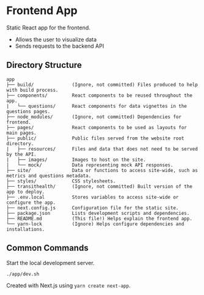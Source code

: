 # Frontend App

Static React app for the frontend.

- Allows the user to visualize data
- Sends requests to the backend API

## Directory Structure

```
app
├── build/              (Ignore, not committed) Files produced to help with build process.
├── components/         React components to be reused throughout the app.
|   └── questions/      React components for data vignettes in the questions pages.
├── node_modules/       (Ignore, not committed) Dependencies for frontend.
├── pages/              React components to be used as layouts for main pages.
├── public/             Public files served from the website root directory.
|   ├── resources/      Files and data that does not need to be served by the API.
|   ├── images/         Images to host on the site.
|   └── mock/           Data representing mock API responses.
├── site/               Data or functions to access site-wide, such as metrics and questions metadata.
├── styles/             CSS stylesheets.
├── transithealth/      (Ignore, not committed) Built version of the app to deploy.
├── .env.local          Stores variables to access site-wide or configure the app.
├── next.config.js      Configuration file for the static site.
├── package.json        Lists development scripts and dependencies.
├── README.md           (This file!) Helps explain the frontend app.
└── yarn-lock           (Ignore) Helps configure dependencies and installations.
```

## Common Commands

Start the local development server.

```bash
./app/dev.sh
```

Created with Next.js using `yarn create next-app`.
